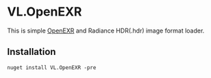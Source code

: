 VL.OpenEXR
========================
This is simple [OpenEXR](https://www.openexr.com/) and Radiance HDR(.hdr) image format loader.

Installation
------------------------
```
nuget install VL.OpenEXR -pre
```